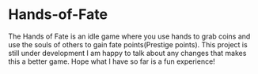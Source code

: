 # Hands-of-Fate

The Hands of Fate is an idle game where you use hands to grab coins and use the souls of others to gain fate points(Prestige points).
This project is still under development I am happy to talk about any changes that makes this a better game.
Hope what I have so far is a fun experience!
